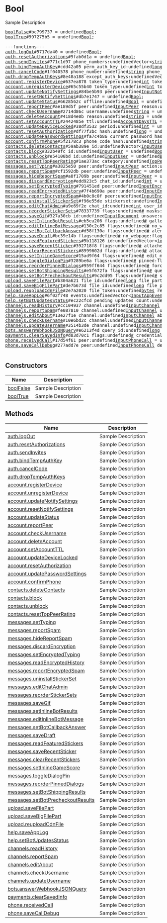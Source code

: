 # Bool

Sample Description

<pre>
<a href="../constructor/boolFalse">boolFalse</a>#bc799737 = undefined<a href="../type/Bool.md">Bool</a>;
<a href="../constructor/boolTrue">boolTrue</a>#997275b5 = undefined<a href="../type/Bool.md">Bool</a>;

---functions---
<a href="../method/auth.logOut">auth.logOut</a>#5717da40 = undefined<a href="../type/Bool.md">Bool</a>;
<a href="../method/auth.resetAuthorizations">auth.resetAuthorizations</a>#9fab0d1a = undefined<a href="../type/Bool.md">Bool</a>;
<a href="../method/auth.sendInvites">auth.sendInvites</a>#771c1d97 phone_numbers:undefinedVector&lt;<a href="../type/string.md">string</a>&gt; message:undefined<a href="../type/string.md">string</a> = undefined<a href="../type/Bool.md">Bool</a>;
<a href="../method/auth.bindTempAuthKey">auth.bindTempAuthKey</a>#cdd42a05 perm_auth_key_id:undefined<a href="../type/long.md">long</a> nonce:undefined<a href="../type/long.md">long</a> expires_at:undefined<a href="../type/int.md">int</a> encrypted_message:undefined<a href="../type/bytes.md">bytes</a> = undefined<a href="../type/Bool.md">Bool</a>;
<a href="../method/auth.cancelCode">auth.cancelCode</a>#1f040578 phone_number:undefined<a href="../type/string.md">string</a> phone_code_hash:undefined<a href="../type/string.md">string</a> = undefined<a href="../type/Bool.md">Bool</a>;
<a href="../method/auth.dropTempAuthKeys">auth.dropTempAuthKeys</a>#8e48a188 except_auth_keys:undefinedVector&lt;<a href="../type/long.md">long</a>&gt; = undefined<a href="../type/Bool.md">Bool</a>;
<a href="../method/account.registerDevice">account.registerDevice</a>#637ea878 token_type:undefined<a href="../type/int.md">int</a> token:undefined<a href="../type/string.md">string</a> = undefined<a href="../type/Bool.md">Bool</a>;
<a href="../method/account.unregisterDevice">account.unregisterDevice</a>#65c55b40 token_type:undefined<a href="../type/int.md">int</a> token:undefined<a href="../type/string.md">string</a> = undefined<a href="../type/Bool.md">Bool</a>;
<a href="../method/account.updateNotifySettings">account.updateNotifySettings</a>#84be5b93 peer:undefined<a href="../type/InputNotifyPeer.md">InputNotifyPeer</a> settings:undefined<a href="../type/InputPeerNotifySettings.md">InputPeerNotifySettings</a> = undefined<a href="../type/Bool.md">Bool</a>;
<a href="../method/account.resetNotifySettings">account.resetNotifySettings</a>#db7e1747 = undefined<a href="../type/Bool.md">Bool</a>;
<a href="../method/account.updateStatus">account.updateStatus</a>#6628562c offline:undefined<a href="../type/Bool.md">Bool</a> = undefined<a href="../type/Bool.md">Bool</a>;
<a href="../method/account.reportPeer">account.reportPeer</a>#ae189d5f peer:undefined<a href="../type/InputPeer.md">InputPeer</a> reason:undefined<a href="../type/ReportReason.md">ReportReason</a> = undefined<a href="../type/Bool.md">Bool</a>;
<a href="../method/account.checkUsername">account.checkUsername</a>#2714d86c username:undefined<a href="../type/string.md">string</a> = undefined<a href="../type/Bool.md">Bool</a>;
<a href="../method/account.deleteAccount">account.deleteAccount</a>#418d4e0b reason:undefined<a href="../type/string.md">string</a> = undefined<a href="../type/Bool.md">Bool</a>;
<a href="../method/account.setAccountTTL">account.setAccountTTL</a>#2442485e ttl:undefined<a href="../type/AccountDaysTTL.md">AccountDaysTTL</a> = undefined<a href="../type/Bool.md">Bool</a>;
<a href="../method/account.updateDeviceLocked">account.updateDeviceLocked</a>#38df3532 period:undefined<a href="../type/int.md">int</a> = undefined<a href="../type/Bool.md">Bool</a>;
<a href="../method/account.resetAuthorization">account.resetAuthorization</a>#df77f3bc hash:undefined<a href="../type/long.md">long</a> = undefined<a href="../type/Bool.md">Bool</a>;
<a href="../method/account.updatePasswordSettings">account.updatePasswordSettings</a>#fa7c4b86 current_password_hash:undefined<a href="../type/bytes.md">bytes</a> new_settings:undefined<a href="../type/account.PasswordInputSettings.md">account.PasswordInputSettings</a> = undefined<a href="../type/Bool.md">Bool</a>;
<a href="../method/account.confirmPhone">account.confirmPhone</a>#5f2178c3 phone_code_hash:undefined<a href="../type/string.md">string</a> phone_code:undefined<a href="../type/string.md">string</a> = undefined<a href="../type/Bool.md">Bool</a>;
<a href="../method/contacts.deleteContacts">contacts.deleteContacts</a>#59ab389e id:undefinedVector&lt;<a href="../type/InputUser.md">InputUser</a>&gt; = undefined<a href="../type/Bool.md">Bool</a>;
<a href="../method/contacts.block">contacts.block</a>#332b49fc id:undefined<a href="../type/InputUser.md">InputUser</a> = undefined<a href="../type/Bool.md">Bool</a>;
<a href="../method/contacts.unblock">contacts.unblock</a>#e54100bd id:undefined<a href="../type/InputUser.md">InputUser</a> = undefined<a href="../type/Bool.md">Bool</a>;
<a href="../method/contacts.resetTopPeerRating">contacts.resetTopPeerRating</a>#1ae373ac category:undefined<a href="../type/TopPeerCategory.md">TopPeerCategory</a> peer:undefined<a href="../type/InputPeer.md">InputPeer</a> = undefined<a href="../type/Bool.md">Bool</a>;
<a href="../method/messages.setTyping">messages.setTyping</a>#a3825e50 peer:undefined<a href="../type/InputPeer.md">InputPeer</a> action:undefined<a href="../type/SendMessageAction.md">SendMessageAction</a> = undefined<a href="../type/Bool.md">Bool</a>;
<a href="../method/messages.reportSpam">messages.reportSpam</a>#cf1592db peer:undefined<a href="../type/InputPeer.md">InputPeer</a> = undefined<a href="../type/Bool.md">Bool</a>;
<a href="../method/messages.hideReportSpam">messages.hideReportSpam</a>#a8f1709b peer:undefined<a href="../type/InputPeer.md">InputPeer</a> = undefined<a href="../type/Bool.md">Bool</a>;
<a href="../method/messages.discardEncryption">messages.discardEncryption</a>#edd923c5 chat_id:undefined<a href="../type/int.md">int</a> = undefined<a href="../type/Bool.md">Bool</a>;
<a href="../method/messages.setEncryptedTyping">messages.setEncryptedTyping</a>#791451ed peer:undefined<a href="../type/InputEncryptedChat.md">InputEncryptedChat</a> typing:undefined<a href="../type/Bool.md">Bool</a> = undefined<a href="../type/Bool.md">Bool</a>;
<a href="../method/messages.readEncryptedHistory">messages.readEncryptedHistory</a>#7f4b690a peer:undefined<a href="../type/InputEncryptedChat.md">InputEncryptedChat</a> max_date:undefined<a href="../type/int.md">int</a> = undefined<a href="../type/Bool.md">Bool</a>;
<a href="../method/messages.reportEncryptedSpam">messages.reportEncryptedSpam</a>#4b0c8c0f peer:undefined<a href="../type/InputEncryptedChat.md">InputEncryptedChat</a> = undefined<a href="../type/Bool.md">Bool</a>;
<a href="../method/messages.uninstallStickerSet">messages.uninstallStickerSet</a>#f96e55de stickerset:undefined<a href="../type/InputStickerSet.md">InputStickerSet</a> = undefined<a href="../type/Bool.md">Bool</a>;
<a href="../method/messages.editChatAdmin">messages.editChatAdmin</a>#a9e69f2e chat_id:undefined<a href="../type/int.md">int</a> user_id:undefined<a href="../type/InputUser.md">InputUser</a> is_admin:undefined<a href="../type/Bool.md">Bool</a> = undefined<a href="../type/Bool.md">Bool</a>;
<a href="../method/messages.reorderStickerSets">messages.reorderStickerSets</a>#78337739 flags:undefined<a href="../type/#.md">#</a> masks:flags.0?<a href="../type/true.md">true</a> order:undefinedVector&lt;<a href="../type/long.md">long</a>&gt; = undefined<a href="../type/Bool.md">Bool</a>;
<a href="../method/messages.saveGif">messages.saveGif</a>#327a30cb id:undefined<a href="../type/InputDocument.md">InputDocument</a> unsave:undefined<a href="../type/Bool.md">Bool</a> = undefined<a href="../type/Bool.md">Bool</a>;
<a href="../method/messages.setInlineBotResults">messages.setInlineBotResults</a>#eb5ea206 flags:undefined<a href="../type/#.md">#</a> gallery:flags.0?<a href="../type/true.md">true</a> private:flags.1?<a href="../type/true.md">true</a> query_id:undefined<a href="../type/long.md">long</a> results:undefinedVector&lt;<a href="../type/InputBotInlineResult.md">InputBotInlineResult</a>&gt; cache_time:undefined<a href="../type/int.md">int</a> next_offset:flags.2?<a href="../type/string.md">string</a> switch_pm:flags.3?<a href="../type/InlineBotSwitchPM.md">InlineBotSwitchPM</a> = undefined<a href="../type/Bool.md">Bool</a>;
<a href="../method/messages.editInlineBotMessage">messages.editInlineBotMessage</a>#130c2c85 flags:undefined<a href="../type/#.md">#</a> no_webpage:flags.1?<a href="../type/true.md">true</a> id:undefined<a href="../type/InputBotInlineMessageID.md">InputBotInlineMessageID</a> message:flags.11?<a href="../type/string.md">string</a> reply_markup:flags.2?<a href="../type/ReplyMarkup.md">ReplyMarkup</a> entities:flags.3?Vector&lt;<a href="../type/MessageEntity.md">MessageEntity</a>&gt; = undefined<a href="../type/Bool.md">Bool</a>;
<a href="../method/messages.setBotCallbackAnswer">messages.setBotCallbackAnswer</a>#d58f130a flags:undefined<a href="../type/#.md">#</a> alert:flags.1?<a href="../type/true.md">true</a> query_id:undefined<a href="../type/long.md">long</a> message:flags.0?<a href="../type/string.md">string</a> url:flags.2?<a href="../type/string.md">string</a> cache_time:undefined<a href="../type/int.md">int</a> = undefined<a href="../type/Bool.md">Bool</a>;
<a href="../method/messages.saveDraft">messages.saveDraft</a>#bc39e14b flags:undefined<a href="../type/#.md">#</a> no_webpage:flags.1?<a href="../type/true.md">true</a> reply_to_msg_id:flags.0?<a href="../type/int.md">int</a> peer:undefined<a href="../type/InputPeer.md">InputPeer</a> message:undefined<a href="../type/string.md">string</a> entities:flags.3?Vector&lt;<a href="../type/MessageEntity.md">MessageEntity</a>&gt; = undefined<a href="../type/Bool.md">Bool</a>;
<a href="../method/messages.readFeaturedStickers">messages.readFeaturedStickers</a>#5b118126 id:undefinedVector&lt;<a href="../type/long.md">long</a>&gt; = undefined<a href="../type/Bool.md">Bool</a>;
<a href="../method/messages.saveRecentSticker">messages.saveRecentSticker</a>#392718f8 flags:undefined<a href="../type/#.md">#</a> attached:flags.0?<a href="../type/true.md">true</a> id:undefined<a href="../type/InputDocument.md">InputDocument</a> unsave:undefined<a href="../type/Bool.md">Bool</a> = undefined<a href="../type/Bool.md">Bool</a>;
<a href="../method/messages.clearRecentStickers">messages.clearRecentStickers</a>#8999602d flags:undefined<a href="../type/#.md">#</a> attached:flags.0?<a href="../type/true.md">true</a> = undefined<a href="../type/Bool.md">Bool</a>;
<a href="../method/messages.setInlineGameScore">messages.setInlineGameScore</a>#15ad9f64 flags:undefined<a href="../type/#.md">#</a> edit_message:flags.0?<a href="../type/true.md">true</a> force:flags.1?<a href="../type/true.md">true</a> id:undefined<a href="../type/InputBotInlineMessageID.md">InputBotInlineMessageID</a> user_id:undefined<a href="../type/InputUser.md">InputUser</a> score:undefined<a href="../type/int.md">int</a> = undefined<a href="../type/Bool.md">Bool</a>;
<a href="../method/messages.toggleDialogPin">messages.toggleDialogPin</a>#3289be6a flags:undefined<a href="../type/#.md">#</a> pinned:flags.0?<a href="../type/true.md">true</a> peer:undefined<a href="../type/InputPeer.md">InputPeer</a> = undefined<a href="../type/Bool.md">Bool</a>;
<a href="../method/messages.reorderPinnedDialogs">messages.reorderPinnedDialogs</a>#959ff644 flags:undefined<a href="../type/#.md">#</a> force:flags.0?<a href="../type/true.md">true</a> order:undefinedVector&lt;<a href="../type/InputPeer.md">InputPeer</a>&gt; = undefined<a href="../type/Bool.md">Bool</a>;
<a href="../method/messages.setBotShippingResults">messages.setBotShippingResults</a>#e5f672fa flags:undefined<a href="../type/#.md">#</a> query_id:undefined<a href="../type/long.md">long</a> error:flags.0?<a href="../type/string.md">string</a> shipping_options:flags.1?Vector&lt;<a href="../type/ShippingOption.md">ShippingOption</a>&gt; = undefined<a href="../type/Bool.md">Bool</a>;
<a href="../method/messages.setBotPrecheckoutResults">messages.setBotPrecheckoutResults</a>#9c2dd95 flags:undefined<a href="../type/#.md">#</a> success:flags.1?<a href="../type/true.md">true</a> query_id:undefined<a href="../type/long.md">long</a> error:flags.0?<a href="../type/string.md">string</a> = undefined<a href="../type/Bool.md">Bool</a>;
<a href="../method/upload.saveFilePart">upload.saveFilePart</a>#b304a621 file_id:undefined<a href="../type/long.md">long</a> file_part:undefined<a href="../type/int.md">int</a> bytes:undefined<a href="../type/bytes.md">bytes</a> = undefined<a href="../type/Bool.md">Bool</a>;
<a href="../method/upload.saveBigFilePart">upload.saveBigFilePart</a>#de7b673d file_id:undefined<a href="../type/long.md">long</a> file_part:undefined<a href="../type/int.md">int</a> file_total_parts:undefined<a href="../type/int.md">int</a> bytes:undefined<a href="../type/bytes.md">bytes</a> = undefined<a href="../type/Bool.md">Bool</a>;
<a href="../method/upload.reuploadCdnFile">upload.reuploadCdnFile</a>#2e7a2020 file_token:undefined<a href="../type/bytes.md">bytes</a> request_token:undefined<a href="../type/bytes.md">bytes</a> = undefined<a href="../type/Bool.md">Bool</a>;
<a href="../method/help.saveAppLog">help.saveAppLog</a>#6f02f748 events:undefinedVector&lt;<a href="../type/InputAppEvent.md">InputAppEvent</a>&gt; = undefined<a href="../type/Bool.md">Bool</a>;
<a href="../method/help.setBotUpdatesStatus">help.setBotUpdatesStatus</a>#ec22cfcd pending_updates_count:undefined<a href="../type/int.md">int</a> message:undefined<a href="../type/string.md">string</a> = undefined<a href="../type/Bool.md">Bool</a>;
<a href="../method/channels.readHistory">channels.readHistory</a>#cc104937 channel:undefined<a href="../type/InputChannel.md">InputChannel</a> max_id:undefined<a href="../type/int.md">int</a> = undefined<a href="../type/Bool.md">Bool</a>;
<a href="../method/channels.reportSpam">channels.reportSpam</a>#fe087810 channel:undefined<a href="../type/InputChannel.md">InputChannel</a> user_id:undefined<a href="../type/InputUser.md">InputUser</a> id:undefinedVector&lt;<a href="../type/int.md">int</a>&gt; = undefined<a href="../type/Bool.md">Bool</a>;
<a href="../method/channels.editAbout">channels.editAbout</a>#13e27f1e channel:undefined<a href="../type/InputChannel.md">InputChannel</a> about:undefined<a href="../type/string.md">string</a> = undefined<a href="../type/Bool.md">Bool</a>;
<a href="../method/channels.checkUsername">channels.checkUsername</a>#10e6bd2c channel:undefined<a href="../type/InputChannel.md">InputChannel</a> username:undefined<a href="../type/string.md">string</a> = undefined<a href="../type/Bool.md">Bool</a>;
<a href="../method/channels.updateUsername">channels.updateUsername</a>#3514b3de channel:undefined<a href="../type/InputChannel.md">InputChannel</a> username:undefined<a href="../type/string.md">string</a> = undefined<a href="../type/Bool.md">Bool</a>;
<a href="../method/bots.answerWebhookJSONQuery">bots.answerWebhookJSONQuery</a>#e6213f4d query_id:undefined<a href="../type/long.md">long</a> data:undefined<a href="../type/DataJSON.md">DataJSON</a> = undefined<a href="../type/Bool.md">Bool</a>;
<a href="../method/payments.clearSavedInfo">payments.clearSavedInfo</a>#d83d70c1 flags:undefined<a href="../type/#.md">#</a> credentials:flags.0?<a href="../type/true.md">true</a> info:flags.1?<a href="../type/true.md">true</a> = undefined<a href="../type/Bool.md">Bool</a>;
<a href="../method/phone.receivedCall">phone.receivedCall</a>#17d54f61 peer:undefined<a href="../type/InputPhoneCall.md">InputPhoneCall</a> = undefined<a href="../type/Bool.md">Bool</a>;
<a href="../method/phone.saveCallDebug">phone.saveCallDebug</a>#277add7e peer:undefined<a href="../type/InputPhoneCall.md">InputPhoneCall</a> debug:undefined<a href="../type/DataJSON.md">DataJSON</a> = undefined<a href="../type/Bool.md">Bool</a>;

</pre>

## Constructors

| Name | Description |
|------|-------------|
| [boolFalse](../constructor/boolFalse.md) | Sample Description |
| [boolTrue](../constructor/boolTrue.md) | Sample Description |

## Methods

| Name | Description |
|------|-------------|
| [auth.logOut](../method/auth.logOut.md) | Sample Description |
| [auth.resetAuthorizations](../method/auth.resetAuthorizations.md) | Sample Description |
| [auth.sendInvites](../method/auth.sendInvites.md) | Sample Description |
| [auth.bindTempAuthKey](../method/auth.bindTempAuthKey.md) | Sample Description |
| [auth.cancelCode](../method/auth.cancelCode.md) | Sample Description |
| [auth.dropTempAuthKeys](../method/auth.dropTempAuthKeys.md) | Sample Description |
| [account.registerDevice](../method/account.registerDevice.md) | Sample Description |
| [account.unregisterDevice](../method/account.unregisterDevice.md) | Sample Description |
| [account.updateNotifySettings](../method/account.updateNotifySettings.md) | Sample Description |
| [account.resetNotifySettings](../method/account.resetNotifySettings.md) | Sample Description |
| [account.updateStatus](../method/account.updateStatus.md) | Sample Description |
| [account.reportPeer](../method/account.reportPeer.md) | Sample Description |
| [account.checkUsername](../method/account.checkUsername.md) | Sample Description |
| [account.deleteAccount](../method/account.deleteAccount.md) | Sample Description |
| [account.setAccountTTL](../method/account.setAccountTTL.md) | Sample Description |
| [account.updateDeviceLocked](../method/account.updateDeviceLocked.md) | Sample Description |
| [account.resetAuthorization](../method/account.resetAuthorization.md) | Sample Description |
| [account.updatePasswordSettings](../method/account.updatePasswordSettings.md) | Sample Description |
| [account.confirmPhone](../method/account.confirmPhone.md) | Sample Description |
| [contacts.deleteContacts](../method/contacts.deleteContacts.md) | Sample Description |
| [contacts.block](../method/contacts.block.md) | Sample Description |
| [contacts.unblock](../method/contacts.unblock.md) | Sample Description |
| [contacts.resetTopPeerRating](../method/contacts.resetTopPeerRating.md) | Sample Description |
| [messages.setTyping](../method/messages.setTyping.md) | Sample Description |
| [messages.reportSpam](../method/messages.reportSpam.md) | Sample Description |
| [messages.hideReportSpam](../method/messages.hideReportSpam.md) | Sample Description |
| [messages.discardEncryption](../method/messages.discardEncryption.md) | Sample Description |
| [messages.setEncryptedTyping](../method/messages.setEncryptedTyping.md) | Sample Description |
| [messages.readEncryptedHistory](../method/messages.readEncryptedHistory.md) | Sample Description |
| [messages.reportEncryptedSpam](../method/messages.reportEncryptedSpam.md) | Sample Description |
| [messages.uninstallStickerSet](../method/messages.uninstallStickerSet.md) | Sample Description |
| [messages.editChatAdmin](../method/messages.editChatAdmin.md) | Sample Description |
| [messages.reorderStickerSets](../method/messages.reorderStickerSets.md) | Sample Description |
| [messages.saveGif](../method/messages.saveGif.md) | Sample Description |
| [messages.setInlineBotResults](../method/messages.setInlineBotResults.md) | Sample Description |
| [messages.editInlineBotMessage](../method/messages.editInlineBotMessage.md) | Sample Description |
| [messages.setBotCallbackAnswer](../method/messages.setBotCallbackAnswer.md) | Sample Description |
| [messages.saveDraft](../method/messages.saveDraft.md) | Sample Description |
| [messages.readFeaturedStickers](../method/messages.readFeaturedStickers.md) | Sample Description |
| [messages.saveRecentSticker](../method/messages.saveRecentSticker.md) | Sample Description |
| [messages.clearRecentStickers](../method/messages.clearRecentStickers.md) | Sample Description |
| [messages.setInlineGameScore](../method/messages.setInlineGameScore.md) | Sample Description |
| [messages.toggleDialogPin](../method/messages.toggleDialogPin.md) | Sample Description |
| [messages.reorderPinnedDialogs](../method/messages.reorderPinnedDialogs.md) | Sample Description |
| [messages.setBotShippingResults](../method/messages.setBotShippingResults.md) | Sample Description |
| [messages.setBotPrecheckoutResults](../method/messages.setBotPrecheckoutResults.md) | Sample Description |
| [upload.saveFilePart](../method/upload.saveFilePart.md) | Sample Description |
| [upload.saveBigFilePart](../method/upload.saveBigFilePart.md) | Sample Description |
| [upload.reuploadCdnFile](../method/upload.reuploadCdnFile.md) | Sample Description |
| [help.saveAppLog](../method/help.saveAppLog.md) | Sample Description |
| [help.setBotUpdatesStatus](../method/help.setBotUpdatesStatus.md) | Sample Description |
| [channels.readHistory](../method/channels.readHistory.md) | Sample Description |
| [channels.reportSpam](../method/channels.reportSpam.md) | Sample Description |
| [channels.editAbout](../method/channels.editAbout.md) | Sample Description |
| [channels.checkUsername](../method/channels.checkUsername.md) | Sample Description |
| [channels.updateUsername](../method/channels.updateUsername.md) | Sample Description |
| [bots.answerWebhookJSONQuery](../method/bots.answerWebhookJSONQuery.md) | Sample Description |
| [payments.clearSavedInfo](../method/payments.clearSavedInfo.md) | Sample Description |
| [phone.receivedCall](../method/phone.receivedCall.md) | Sample Description |
| [phone.saveCallDebug](../method/phone.saveCallDebug.md) | Sample Description |
